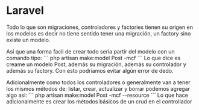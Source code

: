 # Laravel

Todo lo que son migraciones, controladores y factories tienen su origen en los modelos es decir no tiene sentido tener una migración, un factory sino existe un modelo.

Así que una forma facil de crear todo seria partir del modelo con un comando tipo:
´´´
php artisan make:model Post -mcf
´´´
Lo que dice es creame un modelo Post, además su migración, además su controlador y además su factory.
Con esto podriamos evitar algún error de dedo.

Adicionalmente como todos los controladores o generalmente van a tener los mismos métodos de: listar, crear, actualizar y borrar podemos agregar algo asi:
´´´
php artisan make:model Post -mcf --resource
´´´
Lo que hace adicionalmente es crear los métodos básicos de un crud en el controllador
